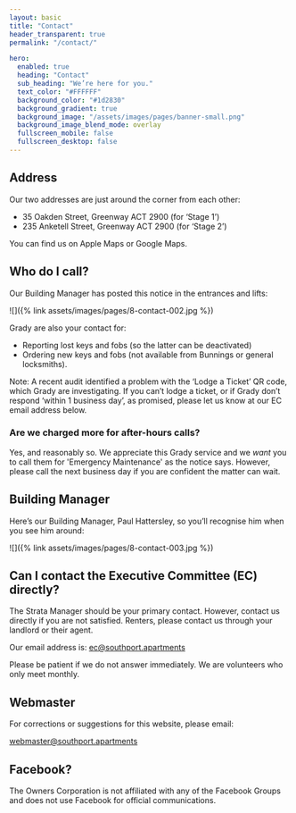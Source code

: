 ```yaml
---
layout: basic
title: "Contact"
header_transparent: true
permalink: "/contact/"

hero:
  enabled: true
  heading: "Contact"
  sub_heading: "We’re here for you."
  text_color: "#FFFFFF"
  background_color: "#1d2830"
  background_gradient: true
  background_image: "/assets/images/pages/banner-small.png"
  background_image_blend_mode: overlay
  fullscreen_mobile: false
  fullscreen_desktop: false
---
```


## Address

Our two addresses are just around the corner from each other:

- 35 Oakden Street, Greenway ACT 2900 (for ‘Stage 1’)
- 235 Anketell Street, Greenway ACT 2900 (for ‘Stage 2’)

You can find us on Apple Maps or Google Maps.

## Who do I call?

Our Building Manager has posted this notice in the entrances and lifts:

![]({% link assets/images/pages/8-contact-002.jpg %})

Grady are also your contact for:

- Reporting lost keys and fobs (so the latter can be deactivated)
- Ordering new keys and fobs (not available from Bunnings or general locksmiths).

Note: A recent audit identified a problem with the ‘Lodge a Ticket’ QR code, which Grady are investigating. If you can’t lodge a ticket, or if Grady don’t respond ‘within 1 business day’, as promised, please let us know
at our EC email address below.

### Are we charged more for after-hours calls?

Yes, and reasonably so. We appreciate this Grady service and we _want_ you to call them for 'Emergency Maintenance' as the notice says. However, please call the next business day if you are confident the matter can wait.

## Building Manager

Here’s our Building Manager, Paul Hattersley, so you’ll recognise him when you see him around:

![]({% link assets/images/pages/8-contact-003.jpg %})

## Can I contact the Executive Committee (EC) directly?

The Strata Manager should be your primary contact. However, contact us directly if you are not satisfied. Renters, please contact us through your landlord or their agent.

Our email address is: ec@southport.apartments

Please be patient if we do not answer immediately. We are volunteers who only meet monthly.

## Webmaster

For corrections or suggestions for this website, please email:

webmaster@southport.apartments

## Facebook?

The Owners Corporation is not affiliated with any of the Facebook Groups and does not use Facebook for official communications.
